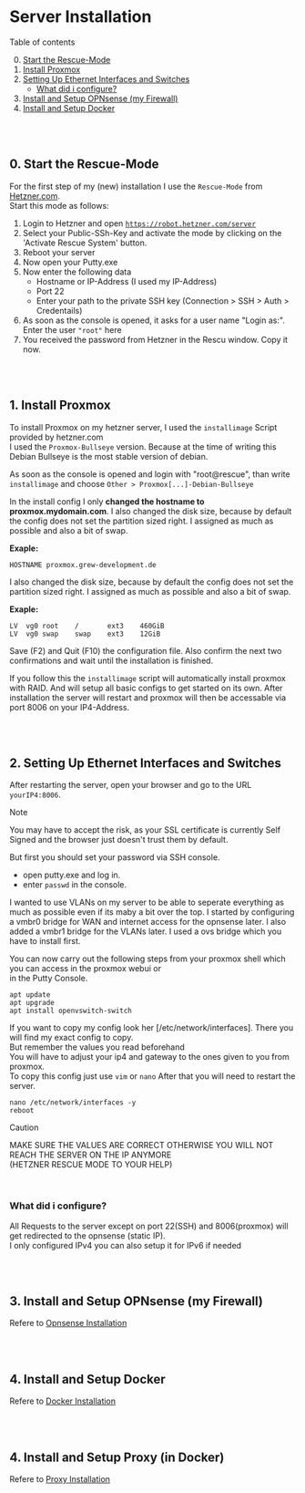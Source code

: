 # Server Installation
Table of contents

0. <a href="#0-start-the-rescue-mode">Start the Rescue-Mode</a>
1. <a href="#1-install-proxmox">Install Proxmox</a>
2. <a href="#2-setting-up-ethernet-interfaces-and-switches">Setting Up Ethernet Interfaces and Switches</a>
    * <a href="#what-did-i-configure">What did i configure?</a>
3. <a href="#3-install-and-setup-opnsense-my-firewall">Install and Setup OPNsense (my Firewall)</a>
3. <a href="#4-install-and-setup-docker">Install and Setup Docker</a>

<br><br>

## 0. Start the Rescue-Mode
For the first step of my (new) installation I use the `Rescue-Mode` from [Hetzner.com](https://hetzner.com).<br>
Start this mode as follows:
1. Login to Hetzner and open [`https://robot.hetzner.com/server`](https://robot.hetzner.com/server)
2. Select your Public-SSh-Key and activate the mode by clicking on the 'Activate Rescue System' button.
3. Reboot your server
4. Now open your Putty.exe
5. Now enter the following data
    * Hostname or IP-Address (I used my IP-Address)
    * Port 22
    * Enter your path to the private SSH key (Connection > SSH > Auth > Credentails)
6. As soon as the console is opened, it asks for a user name "Login as:". Enter the user `"root"` here
7. You received the password from Hetzner in the Rescu window. Copy it now.

<br><br>

## 1. Install Proxmox
To install Proxmox on my hetzner server, I used the `installimage` Script provided by hetzner.com<br>
I used the `Proxmox-Bullseye` version. Because at the time of writing this Debian Bullseye is the most stable version of debian.

As soon as the console is opened and login with "root@rescue", than write `installimage` and choose `Other > Proxmox[...]-Debian-Bullseye`

In the install config I only **changed the hostname to proxmox.mydomain.com**. I also changed the disk size, because by default the config does not set the partition sized right. I assigned as much as possible and also a bit of swap.

**Exaple:**
```
HOSTNAME proxmox.grew-development.de
```

I also changed the disk size, because by default the config does not set the partition sized right. I assigned as much as possible and also a bit of swap.

**Exaple:**
```
LV  vg0 root    /       ext3    460GiB
LV  vg0 swap    swap    ext3    12GiB 
```

Save (F2) and Quit (F10) the configuration file.
Also confirm the next two confirmations and wait until the installation is finished.

If you follow this the `installimage` script will automatically install proxmox with RAID. And will setup all basic configs to get started on its own.
After installation the server will restart and proxmox will then be accessable via port 8006 on your IP4-Address.

<br><br>

## 2. Setting Up Ethernet Interfaces and Switches
After restarting the server, open your browser and go to the URL `yourIP4:8006`.

> [!NOTE]
> You may have to accept the risk, as your SSL certificate is currently Self Signed and the browser just doesn't trust them by default.

But first you should set your password via SSH console.<br>
* open putty.exe and log in.
* enter `passwd` in the console.

I wanted to use VLANs on my server to be able to seperate everything as much as possible even if its maby a bit over the top. I started by configuring a vmbr0 bridge for WAN and internet access for the opnsense later. I also added a vmbr1 bridge for the VLANs later. I used a ovs bridge which you have to install first.

You can now carry out the following steps from your proxmox shell which you can access in the proxmox webui or<br>
in the Putty Console.

```
apt update
apt upgrade
apt install openvswitch-switch
```

If you want to copy my config look her [/etc/network/interfaces]. There you will find my exact config to copy.<br>
But remember the values you read beforehand<br>
You will have to adjust your ip4 and gateway to the ones given to you from proxmox.<br>
To copy this config just use `vim` or `nano`
After that you will need to restart the server.

```
nano /etc/network/interfaces -y
reboot
```

> [!CAUTION]
> MAKE SURE THE VALUES ARE CORRECT OTHERWISE YOU WILL NOT REACH THE SERVER ON THE IP ANYMORE<br>
> (HETZNER RESCUE MODE TO YOUR HELP)

<br>

### What did i configure?
All Requests to the server except on port 22(SSH) and 8006(proxmox) will get redirected to the opnsense (static IP).<br>
I only configured IPv4 you can also setup it for IPv6 if needed

<br><br>

## 3. Install and Setup OPNsense (my Firewall)
Refere to [Opnsense Installation](./proxmox/opnsense/SETUP.md)

<br><br>

## 4. Install and Setup Docker
Refere to [Docker Installation](./proxmox/docker/SETUP.md)

<br><br>

## 4. Install and Setup Proxy (in Docker)
Refere to [Proxy Installation](./proxmox/docker/proxy/SETUP.md)

<br><br>
